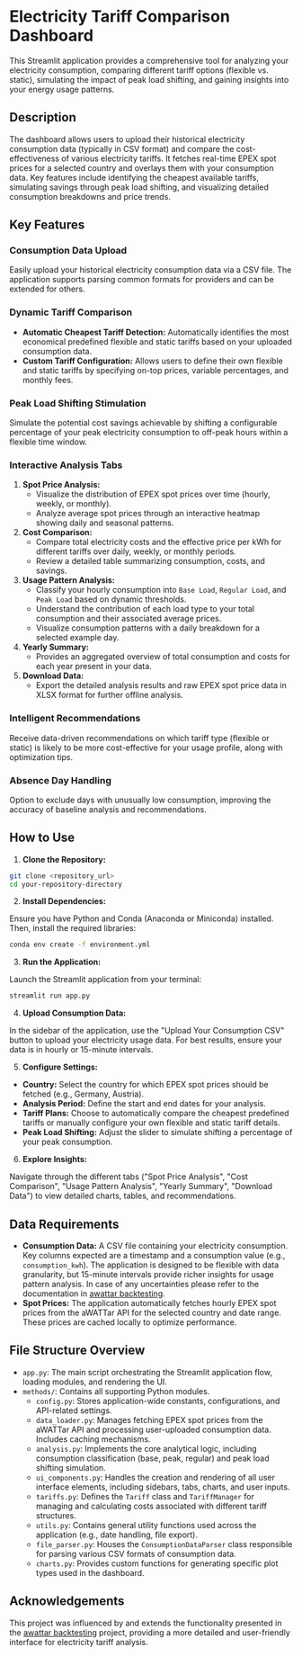 
# Electricity Tariff Comparison Dashboard

This Streamlit application provides a comprehensive tool for analyzing your electricity consumption, comparing different tariff options (flexible vs. static), simulating the impact of peak load shifting, and gaining insights into your energy usage patterns.

## Description

The dashboard allows users to upload their historical electricity consumption data (typically in CSV format) and compare the cost-effectiveness of various electricity tariffs. It fetches real-time EPEX spot prices for a selected country and overlays them with your consumption data. Key features include identifying the cheapest available tariffs, simulating savings through peak load shifting, and visualizing detailed consumption breakdowns and price trends.

## Key Features

### Consumption Data Upload

Easily upload your historical electricity consumption data via a CSV file. The application supports parsing common formats for providers and can be extended for others.

### **Dynamic Tariff Comparison**

* **Automatic Cheapest Tariff Detection:** Automatically identifies the most economical predefined flexible and static tariffs based on your uploaded consumption data.
* **Custom Tariff Configuration:** Allows users to define their own flexible and static tariffs by specifying on-top prices, variable percentages, and monthly fees.

### **Peak Load Shifting Stimulation**

Simulate the potential cost savings achievable by shifting a configurable percentage of your peak electricity consumption to off-peak hours within a flexible time window.

### **Interactive Analysis Tabs**

1) **Spot Price Analysis:**
    * Visualize the distribution of EPEX spot prices over time (hourly, weekly, or monthly).
    * Analyze average spot prices through an interactive heatmap showing daily and seasonal patterns.
2) **Cost Comparison:**
    * Compare total electricity costs and the effective price per kWh for different tariffs over daily, weekly, or monthly periods.
    * Review a detailed table summarizing consumption, costs, and savings.
3) **Usage Pattern Analysis:**
    * Classify your hourly consumption into `Base Load`, `Regular Load`, and `Peak Load` based on dynamic thresholds.
    * Understand the contribution of each load type to your total consumption and their associated average prices.
    * Visualize consumption patterns with a daily breakdown for a selected example day.
4) **Yearly Summary:**
    * Provides an aggregated overview of total consumption and costs for each year present in your data.
5) **Download Data:**
    * Export the detailed analysis results and raw EPEX spot price data in XLSX format for further offline analysis.

### **Intelligent Recommendations**

Receive data-driven recommendations on which tariff type (flexible or static) is likely to be more cost-effective for your usage profile, along with optimization tips.

### **Absence Day Handling**

Option to exclude days with unusually low consumption, improving the accuracy of baseline analysis and recommendations.

## How to Use

1. **Clone the Repository:**

```bash
git clone <repository_url>
cd your-repository-directory
```

2. **Install Dependencies:**

Ensure you have Python and Conda (Anaconda or Miniconda) installed. Then, install the required libraries:

```bash
conda env create -f environment.yml
```

3. **Run the Application:**

Launch the Streamlit application from your terminal:

```bash
streamlit run app.py
```

4. **Upload Consumption Data:**

In the sidebar of the application, use the "Upload Your Consumption CSV" button to upload your electricity usage data. For best results, ensure your data is in hourly or 15-minute intervals.

5. **Configure Settings:**

* **Country:** Select the country for which EPEX spot prices should be fetched (e.g., Germany, Austria).
* **Analysis Period:** Define the start and end dates for your analysis.
* **Tariff Plans:** Choose to automatically compare the cheapest predefined tariffs or manually configure your own flexible and static tariff details.
* **Peak Load Shifting:** Adjust the slider to simulate shifting a percentage of your peak consumption.

6. **Explore Insights:**

Navigate through the different tabs ("Spot Price Analysis", "Cost Comparison", "Usage Pattern Analysis", "Yearly Summary", "Download Data") to view detailed charts, tables, and recommendations.

## Data Requirements

* **Consumption Data:** A CSV file containing your electricity consumption. Key columns expected are a timestamp and a consumption value (e.g., `consumption_kwh`). The application is designed to be flexible with data granularity, but 15-minute intervals provide richer insights for usage pattern analysis. In case of any uncertainties please refer to the documentation in [awattar backtesting](https://awattar-backtesting.github.io/).
* **Spot Prices:** The application automatically fetches hourly EPEX spot prices from the aWATTar API for the selected country and date range. These prices are cached locally to optimize performance.

## File Structure Overview

* `app.py`: The main script orchestrating the Streamlit application flow, loading modules, and rendering the UI.
* `methods/`: Contains all supporting Python modules.
    * `config.py`: Stores application-wide constants, configurations, and API-related settings.
    * `data_loader.py`: Manages fetching EPEX spot prices from the aWATTar API and processing user-uploaded consumption data. Includes caching mechanisms.
    * `analysis.py`: Implements the core analytical logic, including consumption classification (base, peak, regular) and peak load shifting simulation.
    * `ui_components.py`: Handles the creation and rendering of all user interface elements, including sidebars, tabs, charts, and user inputs.
    * `tariffs.py`: Defines the `Tariff` class and `TariffManager` for managing and calculating costs associated with different tariff structures.
    * `utils.py`: Contains general utility functions used across the application (e.g., date handling, file export).
    * `file_parser.py`: Houses the `ConsumptionDataParser` class responsible for parsing various CSV formats of consumption data.
    * `charts.py`: Provides custom functions for generating specific plot types used in the dashboard.

## Acknowledgements

This project was influenced by and extends the functionality presented in the [awattar backtesting](https://awattar-backtesting.github.io/) project, providing a more detailed and user-friendly interface for electricity tariff analysis.
